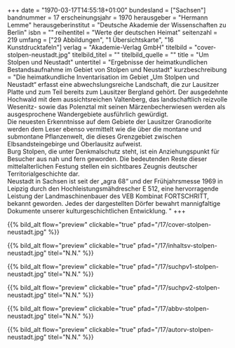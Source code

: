 +++
date = "1970-03-17T14:55:18+01:00"
bundesland = ["Sachsen"]
bandnummer = 17
erscheinungsjahr = 1970
herausgeber = "Hermann Lemme"
herausgeberinstitut = "Deutsche Akademie der Wissenschaften zu Berlin"
isbn = ""
reihentitel = "Werte der deutschen Heimat"
seitenzahl = 219
umfang = ["29 Abbildungen", "1 Übersichtskarte", "16 Kunstdrucktafeln"]
verlag = "Akademie-Verlag GmbH"
titelbild = "cover-stolpen-neustadt.jpg"
titelbild_titel = ""
titelbild_quelle = ""
title = "Um Stolpen und Neustadt"
untertitel = "Ergebnisse der heimatkundlichen Bestandsaufnahme im Gebiet von Stolpen und Neustadt"
kurzbeschreibung = "Die heimatkundliche Inventarisation im Gebiet „Um Stolpen und Neustadt“ erfasst eine abwechslungsreiche Landschaft, die zur Lausitzer Platte und zum Teil bereits zum Lausitzer Bergland gehört. Der ausgedehnte Hochwald mit dem aussichtsreichen Valtenberg, das landschaftlich reizvolle Wesenitz- sowie das Polenztal mit seinen Märzenbecherwiesen werden als ausgesprochene Wandergebiete ausführlich gewürdigt. <br> Die neuesten Erkenntnisse auf dem Gebiete der Lausitzer Granodiorite werden dem Leser ebenso vermittelt wie die über die montane und submontane Pflanzenwelt, die dieses Grenzgebiet zwischen Elbsandsteingebirge und Oberlausitz aufweist. <br> Burg Stolpen, die unter Denkmalschutz steht, ist ein Anziehungspunkt für Besucher aus nah und fern geworden. Die bedeutenden Reste dieser mittelalterlichen Festung stellen ein sichtbares Zeugnis deutscher Territorialgeschichte dar. <br> Neustadt in Sachsen ist seit der „agra 68“ und der Frühjahrsmesse 1969 in Leipzig durch den Hochleistungsmähdrescher E 512, eine hervorragende Leistung der Landmaschinenbauer des VEB Kombinat FORTSCHRITT, bekannt geworden. Jedes der dargestellten Dörfer bewahrt mannigfaltige Dokumente unserer kulturgeschichtlichen Entwicklung. "
+++

{{% bild_alt flow="preview" clickable="true" pfad="/17/cover-stolpen-neustadt.jpg"  %}}

{{% bild_alt flow="preview" clickable="true" pfad="/17/inhaltsv-stolpen-neustadt.jpg" titel="N.N." %}}

{{% bild_alt flow="preview" clickable="true" pfad="/17/suchpv1-stolpen-neustadt.jpg" titel="N.N." %}}

{{% bild_alt flow="preview" clickable="true" pfad="/17/suchpv2-stolpen-neustadt.jpg" titel="N.N." %}}

{{% bild_alt flow="preview" clickable="true" pfad="/17/abbv-stolpen-neustadt.jpg" titel="N.N." %}}

{{% bild_alt flow="preview" clickable="true" pfad="/17/autorv-stolpen-neustadt.jpg" titel="N.N." %}}
